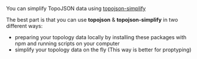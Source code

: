 You can simplify TopoJSON data using [topojson-simplify](https://github.com/topojson/topojson-simplify/blob/master/README.md)

The best part is that you can use **topojson** & **topojson-simplify** in two different ways:
- preparing your topology data locally by installing these packages with npm and running scripts on your computer
- simplify your topology data on the fly (This way is better for proptyping)

